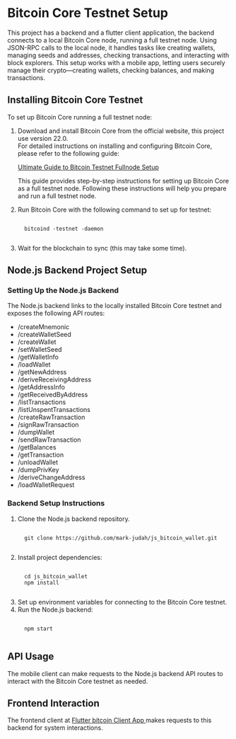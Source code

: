 <!DOCTYPE html>
<html>

<body>

<h1>Bitcoin Core Testnet Setup</h1>
<p> This project has a backend and a flutter  client application, the backend  connects to a local Bitcoin Core node, running a full testnet node. Using JSON-RPC calls to the local node, it handles tasks like creating wallets, managing seeds and addresses, checking transactions, and interacting with block explorers. This setup works with a mobile app, letting users securely manage their crypto—creating wallets, checking balances, and making transactions.</p>
<h2>Installing Bitcoin Core Testnet</h2>

<p>To set up Bitcoin Core running a full testnet node:</p>
<ol>
  <li>Download and install Bitcoin Core from the official website, this project use version 22.0.</li
 <p>For detailed instructions on installing and configuring Bitcoin Core, please refer to the following guide:</p>
<p><a href="https://medium.com/coinmonks/ultimate-guide-to-bitcoin-testnet-fullnode-setup-b83da1bb22e" target="_blank">Ultimate Guide to Bitcoin Testnet Fullnode Setup</a></p>

<p>This guide provides step-by-step instructions for setting up Bitcoin Core as a full testnet node. Following these instructions will help you prepare and run a full testnet node.</p>

  <li>Run Bitcoin Core with the following command to set up for testnet:</li>
  <pre><code>
  bitcoind -testnet -daemon
  </code></pre>
  <li>Wait for the blockchain to sync (this may take some time).</li>
</ol>

<h2>Node.js Backend Project Setup</h2>

<h3>Setting Up the Node.js Backend</h3>
<p>The Node.js backend links to the locally installed Bitcoin Core testnet and exposes the following API routes:</p>

<ul>
  <li>/createMnemonic</li>
  <li>/createWalletSeed</li>
  <li>/createWallet</li>
  <li>/setWalletSeed</li>
  <li>/getWalletInfo</li>
  <li>/loadWallet</li>
  <li>/getNewAddress</li>
  <li>/deriveReceivingAddress</li>
  <li>/getAddressInfo</li>
  <li>/getReceivedByAddress</li>
  <li>/listTransactions</li>
  <li>/listUnspentTransactions</li>
  <li>/createRawTransaction</li>
  <li>/signRawTransaction</li>
  <li>/dumpWallet</li>
  <li>/sendRawTransaction</li>
  <li>/getBalances</li>
  <li>/getTransaction</li>
  <li>/unloadWallet</li>
  <li>/dumpPrivKey</li>
  <li>/deriveChangeAddress</li>
  <li>/loadWalletRequest</li>
</ul>

<h3>Backend Setup Instructions</h3>
<ol>
  <li>Clone the Node.js backend repository.</li>
  <pre><code>
  git clone https://github.com/mark-judah/js_bitcoin_wallet.git
  </code></pre>
  <li>Install project dependencies:</li>
  <pre><code>
  cd js_bitcoin_wallet
  npm install
  </code></pre>
  <li>Set up environment variables for connecting to the Bitcoin Core testnet.</li>
  <li>Run the Node.js backend:</li>
  <pre><code>
  npm start
  </code></pre>
</ol>

<h2>API Usage</h2>
<p>The mobile client can make requests to the Node.js backend API routes to interact with the Bitcoin Core testnet as needed.</p>

<h2>Frontend Interaction</h2>
<p>The frontend client at <a href="https://github.com/mark-judah/flutter_btc_wallet" target="_blank">Flutter bitcoin Client App </a> makes requests to this backend for system interactions.</p>


</body>
</html>
